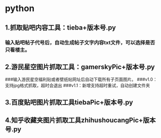 # python
## 1.抓取贴吧内容工具：tieba+版本号.py
### 输入贴吧帖子代号后，自动生成帖子文字内容txt文件，可以选择是否只看楼主。
## 2.游民星空图片抓取工具：gamerskyPic+版本号.py
###输入游民星空福利贴或者壁纸帖网址后自动下载所有子页面图片。
###v1.0：支持jpg格式抓取，超时会退出
###v1.1：新增支持超时重试，自动创建文件夹
## 3.百度贴吧图片抓取工具tiebaPic+版本号.py
## 4.知乎收藏夹图片抓取工具zhihushoucangPic+版本号.py
